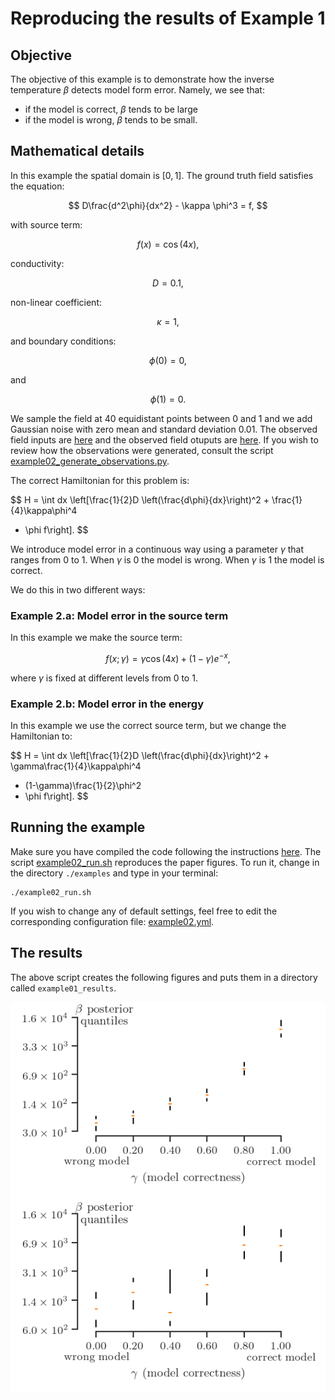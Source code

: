 # Reproducing the results of Example 1

## Objective
The objective of this example is to demonstrate how the inverse temperature
$\beta$ detects model form error.
Namely, we see that:
+ if the model is correct, $\beta$ tends to be large
+ if the model is wrong, $\beta$ tends to be small.

## Mathematical details
In this example the spatial domain is $[0, 1]$.
The ground truth field satisfies the equation:

$$
D\frac{d^2\phi}{dx^2} - \kappa \phi^3  = f,
$$

with source term:

$$
f(x) = \cos(4x),
$$

conductivity:

$$
D = 0.1,
$$

non-linear coefficient:

$$
\kappa = 1,
$$

and boundary conditions:

$$
\phi(0) = 0, 
$$

and

$$
\phi(1) = 0.
$$

We sample the field at $40$ equidistant points between $0$ and $1$ and we add
Gaussian noise with zero mean and standard deviation $0.01$.
The observed field inputs are [here](example02_n=40_sigma=1.00e-02_0_x_obs.csv)
and the observed field otuputs are [here](example02_n=40_sigma=1.00e-02_0_x_obs.csv).
If you wish to review how the observations were generated, consult the script
[example02_generate_observations.py](./example02_generate_observations.py).

The correct Hamiltonian for this problem is:

$$
H = \int dx \left\[\frac{1}{2}D \left(\frac{d\phi}{dx}\right)^2 + \frac{1}{4}\kappa\phi^4
+ \phi f\right].
$$


We introduce model error in a continuous way using a parameter $\gamma$ that
ranges from $0$ to $1$.
When $\gamma$ is $0$ the model is wrong. When $\gamma$ is $1$ the model is correct.

We do this in two different ways:

### Example 2.a: Model error in the source term

In this example we make the source term:

$$
f(x;\gamma) = \gamma \cos(4x) + (1-\gamma)e^{-x},
$$

where $\gamma$ is fixed at different levels from $0$ to $1$.

### Example 2.b: Model error in the energy

In this example we use the correct source term, but we change the Hamiltonian to:

$$
H = \int dx \left\[\frac{1}{2}D \left(\frac{d\phi}{dx}\right)^2 + \gamma\frac{1}{4}\kappa\phi^4
+ (1-\gamma)\frac{1}{2}\phi^2
+ \phi f\right].
$$

## Running the example

Make sure you have compiled the code following the instructions 
[here](../README.md).
The script [example02_run.sh](./example02_run.sh) reproduces the paper figures.
To run it, change in the directory `./examples` and type in your terminal:
```
./example02_run.sh
```

If you wish to change any of default settings, feel free to edit the 
corresponding configuration file: [example02.yml](./example02.yml).

## The results

The above script creates the following figures and puts them in a directory
called `example01_results`.

![Example 2.a](./paper_figures/example02a.png)
![Example 2.b](./paper_figures/example02b.png)
